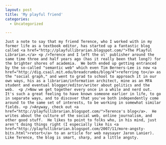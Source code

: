 ```yaml
---
layout: post
title: 'My playful friend'
categories:
  - Uncategorized

---
```



    Just a note to say that my friend Terence, who I worked with in my former life as a textbook editor, has started up a fantastic blog called <a href="http://playfullibrarian.blogspot.com/">The Playful Librarian.</a> <p />Terence and I left the ol' publisher around the same time three and half years ago (has it really been that long?) for the brighter shores of academia.  We both ended up getting entranced by the so-called "semantic web" which even Tim Berners-Lee is now <a href="http://dig.csail.mit.edu/breadcrumbs/blog/4">referring to</a> as the "social graph," and went to grad to school to approach it in our own ways, his as a librarian/information architect, mine as an MFA student and eventual blogger/editor/writer about politics and the web.  <p />Now we get together every once in a while and nerd out.  It's such a great feeling to have known someone earlier in life, to go in separate ways, and to discover that you've both independently come around to the same set of interests, to be working in somewhat similar fields. <p />Anyway, check out <a href="http://playfullibrarian.blogspot.com/">Terence's blog</a>.  He writes about the culture of the social web, online journalism, and other good stuff.  He likes to point to folks who, in his mind, just aren't doing things right (I especially like his <a href="http://playfullibrarian.blogspot.com/2007/11/more-angsty-bits.html">retort</a> to an article for web naysayer Jaron Lanier).  Like Terence, the blog is smart, sharp, and a little angsty.  
  
